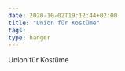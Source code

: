 ```yaml
---
date: 2020-10-02T19:12:44+02:00
title: "Union für Kostüme"
tags:
type: hanger
---
```

Union für Kostüme
